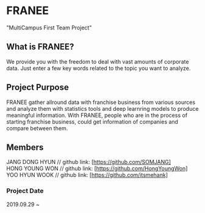 # FRANEE
"MultiCampus First Team Project"

## What is FRANEE?
We provide you with the freedom to deal with vast amounts of corporate data. Just enter a few key words related to the topic you want to analyze.

## Project Purpose
FRANEE gather allround data with franchise business from various sources and analyze them with statistics tools and deep learnring models to produce meaningful information. 
With FRANEE, people who are in the process of starting franchise business, could get information of companies and compare between them.


## Members
JANG DONG HYUN // github link: [https://github.com/SOMJANG]  
HONG YOUNG WON // github link: [https://github.com/HongYoungWon]
YOO HYUN WOOK // github link: [https://github.com/itsmehank]


### Project Date
2019.09.29 ~


